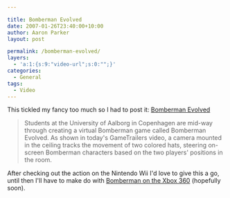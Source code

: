 ```yaml
---

title: Bomberman Evolved
date: 2007-01-26T23:40:00+10:00
author: Aaron Parker
layout: post

permalink: /bomberman-evolved/
layers:
  - 'a:1:{s:9:"video-url";s:0:"";}'
categories:
  - General
tags:
  - Video
---
```

This tickled my fancy too much so I had to post it: [Bomberman Evolved](http://www.joystiq.com/2007/01/26/todays-hottest-game-video-bomberman-evolved/)

> Students at the University of Aalborg in Copenhagen are mid-way through creating a virtual Bomberman game called Bomberman Evolved. As shown in today's GameTrailers video, a camera mounted in the ceiling tracks the movement of two colored hats, steering on-screen Bomberman characters based on the two players' positions in the room.



After checking out the action on the Nintendo Wii I'd love to give this a go, until then I'll have to make do with [Bomberman on the Xbox 360](http://www.joystiq.com/2006/03/30/saturn-bomberman-being-evautated-for-xbl-arcade/) (hopefully soon).